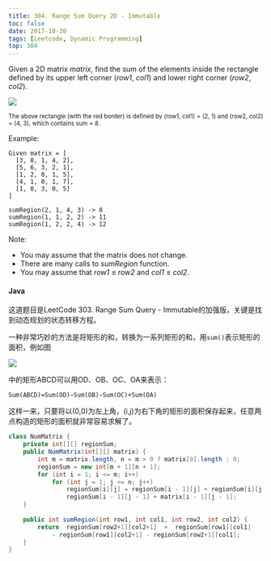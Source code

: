 ```yaml
---
title: 304. Range Sum Query 2D - Immutable
toc: false
date: 2017-10-30
tags: [Leetcode, Dynamic Programming]
top: 304
---
```


Given a 2D matrix *matrix*, find the sum of the elements inside the rectangle defined by its upper left corner (*row1*, *col1*) and lower right corner (*row2*, *col2*).

![](http://or9a8nskt.bkt.clouddn.com/15407011591216.png?imageslim)

<small>The above rectangle (with the red border) is defined by (row1, col1) = (2, 1) and (row2, col2) = (4, 3), which contains sum = 8.</small>

Example:

```
Given matrix = [
  [3, 0, 1, 4, 2],
  [5, 6, 3, 2, 1],
  [1, 2, 0, 1, 5],
  [4, 1, 0, 1, 7],
  [1, 0, 3, 0, 5]
]

sumRegion(2, 1, 4, 3) -> 8
sumRegion(1, 1, 2, 2) -> 11
sumRegion(1, 2, 2, 4) -> 12
```

Note:

* You may assume that the matrix does not change.
* There are many calls to *sumRegion* function.
* You may assume that *row1* ≤ *row2* and *col1* ≤ *col2*.

#### Java

这道题目是LeetCode 303. Range Sum Query - Immutable的加强版，关键是找到动态规划的状态转移方程。


一种非常巧妙的方法是将矩形的和，转换为一系列矩形的和，用`sum()`表示矩形的面积，例如图

![](http://phpk72ttq.bkt.clouddn.com/15414103991239.png?imageslim)

中的矩形ABCD可以用OD、OB、OC、OA来表示：

```
Sum(ABCD)=Sum(OD)−Sum(OB)−Sum(OC)+Sum(OA)
```
这样一来，只要将以(0,0)为左上角，(i,j)为右下角的矩形的面积保存起来，任意两点构造的矩形的面积就非常容易求解了。


```Java
class NumMatrix {
    private int[][] regionSum;
    public NumMatrix(int[][] matrix) {
        int m = matrix.length, n = m > 0 ? matrix[0].length : 0;
        regionSum = new int[m + 1][n + 1];
        for (int i = 1; i <= m; i++)
            for (int j = 1; j <= n; j++)
                regionSum[i][j] = regionSum[i - 1][j] + regionSum[i][j - 1] - 
                regionSum[i - 1][j - 1] + matrix[i - 1][j - 1];
    }
    
    public int sumRegion(int row1, int col1, int row2, int col2) {
        return  regionSum[row2+1][col2+1]  +  regionSum[row1][col1] 
            - regionSum[row1][col2+1] - regionSum[row2+1][col1];
    }
}
```